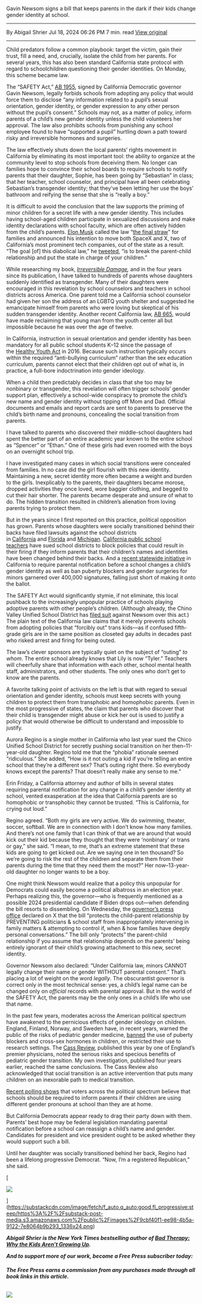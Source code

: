 # 

Gavin Newsom signs a bill that keeps parents in the dark if their kids change gender identity at school.

---

By Abigail Shrier
Jul 18, 2024 06:26 PM
7 min. read
[View original](https://www.thefp.com/p/abigail-shrier-california-gender-law-newsom?utm_source=post-email-title&publication_id=260347&post_id=146760256&utm_campaign=email-post-title&isFreemail=true&r=7br8e&triedRedirect=true&utm_medium=email)

---

Child predators follow a common playbook: target the victim, gain their trust, fill a need, and, crucially, isolate the child from her parents. For several years, this has also been standard California state protocol with regard to schoolchildren questioning their gender identities. On Monday, this scheme became law.

The “SAFETY Act,” [AB 1955](https://leginfo.legislature.ca.gov/faces/billTextClient.xhtml?bill_id=202320240AB1955), signed by California Democratic governor Gavin Newsom, legally forbids schools from adopting any policy that would force them to disclose “any information related to a pupil’s sexual orientation, gender identity, or gender expression to any other person without the pupil’s consent.” Schools may not, as a matter of policy, inform parents of a child’s new gender identity unless the child volunteers her approval. The law also prohibits schools from punishing any school employee found to have “supported a pupil” hurtling down a path toward risky and irreversible hormones and surgeries.

The law effectively shuts down the local parents’ rights movement in California by eliminating its most important tool: the ability to organize at the community level to stop schools from deceiving them. No longer can families hope to convince their school boards to require schools to notify parents that their daughter, Sophie, has been going by “Sebastian” in class; that her teacher, school counselor, and principal have all been celebrating Sebastian’s transgender identity; that they’ve been letting her use the boys’ bathroom and reifying the sense that she is “really a boy.” 

It is difficult to avoid the conclusion that the law supports the priming of minor children for a secret life with a new gender identity. This includes having school-aged children participate in sexualized discussions and make identity declarations with school faculty, which are often actively hidden from the child’s parents. [Elon Musk](https://x.com/elonmusk/status/1813342677540253715) called the law “[the final straw](https://x.com/elonmusk/status/1813290895334383820)” for families and announced his intention to move both SpaceX and X, two of California’s most prominent tech companies, out of the state as a result. “The goal [of] this diabolical law,” he [tweeted](https://x.com/elonmusk/status/1813941222463217866), “is to break the parent-child relationship and put the state in charge of your children.”

While researching my book, _[Irreversible Damage](https://www.amazon.com/Irreversible-Damage-Transgender-Seducing-Daughters/dp/168451228X),_ and in the four years since its publication, I have talked to hundreds of parents whose daughters suddenly identified as transgender. Many of their daughters were encouraged in this revelation by school counselors and teachers in school districts across America. One parent told me a California school counselor had given her son the address of an LGBTQ youth shelter and suggested he emancipate himself from parents who were loving but skeptical of his sudden transgender identity. Another recent California law, [AB 665](https://leginfo.legislature.ca.gov/faces/billTextClient.xhtml?bill_id=202320240AB665), would have made reclaiming that young man from the youth center all but impossible because he was over the age of twelve.

In California, instruction in sexual orientation and gender identity has been mandatory for all public school students K–12 since the passage of the [Healthy Youth Act](https://www.cde.ca.gov/fg/fo/r8/chyattltr.asp) in 2016. Because such instruction typically occurs within the required “anti-bullying curriculum” rather than the sex education curriculum, parents cannot elect that their children opt out of what is, in practice, a full-bore indoctrination into gender ideology. 

When a child then predictably decides in class that she too may be nonbinary or transgender, this revelation will often trigger schools’ gender support plan, effectively a school-wide conspiracy to promote the child’s new name and gender identity without tipping off Mom and Dad. Official documents and emails and report cards are sent to parents to preserve the child’s birth name and pronouns, concealing the social transition from parents. 

I have talked to parents who discovered their middle-school daughters had spent the better part of an entire academic year known to the entire school as “Spencer” or “Ethan.” One of these girls had even roomed with the boys on an overnight school trip.

I have investigated many cases in which social transitions were concealed from families. In no case did the girl flourish with this new identity. Maintaining a new, secret identity more often became a weight and burden to the girls. Inexplicably to the parents, their daughters became morose, dropped activities they once loved, wore baggier clothing, and begged to cut their hair shorter. The parents became desperate and unsure of what to do. The hidden transition resulted in children’s alienation from loving parents trying to protect them. 

But in the years since I first reported on this practice, political opposition has grown. Parents whose daughters were socially transitioned behind their backs have filed lawsuits against the school districts in [California](https://libertycenter.org/wp-content/uploads/2022/06/20220614_Konen_Complaint_HT_Final.pdf) and [Florida](https://tallahasseereports.com/wp-content/uploads/2021/10/Complaint-As-Filed-101821.pdf) and [Michigan](https://adfmedialegalfiles.blob.core.windows.net/files/MeadComplaint.pdf). [California public school teachers](https://caselaw.findlaw.com/court/us-dis-crt-s-d-cal/115085318.html) have sued school districts to block policies that could result in their firing if they inform parents that their children’s names and identities have been changed behind their backs. And a [recent statewide initiative](https://protectkidsca.com/) in California to require parental notification before a school changes a child’s gender identity as well as ban puberty blockers and gender surgeries for minors garnered over 400,000 signatures, falling just short of making it onto the ballot. 

The SAFETY Act would significantly stymie, if not eliminate, this local pushback to the increasingly unpopular practice of schools playing adoptive parents with other people’s children. (Although already, the Chino Valley Unified School District has [filed suit](https://www.nationalreview.com/news/southern-california-school-district-sues-newsom-over-transgender-parental-notification-law/) against Newsom over this act.) The plain text of the California law claims that it merely prevents schools from adopting policies that “forcibly out” trans kids—as if confused fifth-grade girls are in the same position as closeted gay adults in decades past who risked arrest and firing for being outed. 

The law’s clever sponsors are typically quiet on the subject of “outing” _to whom_. The entire school already knows that Lily is now “Tyler.” Teachers will cheerfully share that information with each other, school mental health staff, administrators, and other students. The only ones who don’t get to know are the parents.

A favorite talking point of activists on the left is that with regard to sexual orientation and gender identity, schools must keep secrets with young children to protect them from transphobic and homophobic parents. Even in the most progressive of states, the claim that parents who discover that their child is transgender might abuse or kick her out is used to justify a policy that would otherwise be difficult to understand and impossible to justify.

Aurora Regino is a single mother in California who last year sued the Chico Unified School District for secretly pushing social transition on her then–11-year-old daughter. Regino told me that the “phobia” rationale seemed “ridiculous.” She added, “How is it not outing a kid if you’re telling an entire school that they’re a different sex? That’s outing right there. So everybody knows except the parents? That doesn’t really make any sense to me.”

Erin Friday, a California attorney and author of bills in several states requiring parental notification for any change in a child’s gender identity at school, vented exasperation at the idea that California parents are so homophobic or transphobic they cannot be trusted. “This is California, for crying out loud.”

Regino agreed. “Both my girls are very active. We do swimming, theater, soccer, softball. We are in connection with I don’t know how many families. And there’s not one family that I can think of that we are around that would kick out their kid because they thought that they were ‘nonbinary’ or trans or gay,” she said. “I mean, to me, that’s an extreme statement that these kids are going to get kicked out. Are we saying one in ten thousand? So we’re going to risk the rest of the children and separate them from their parents during the time that they need them the most?” Her now–13-year-old daughter no longer wants to be a boy.

One might think Newsom would realize that a policy this unpopular for Democrats could easily become a political albatross in an election year. Perhaps realizing this, the governor—who is frequently mentioned as a possible 2024 presidential candidate if Biden drops out—when defending the bill resorts to dissembling. On Wednesday, the [governor’s press office](https://x.com/GovPressOffice/status/1813369590799618465) declared on X that the bill “protects the child-parent relationship by PREVENTING politicians & school staff from inappropriately intervening in family matters & attempting to control if, when & how families have deeply personal conversations.” The bill only “protects” the parent-child relationship if you assume that relationship depends on the parents’ being entirely ignorant of their child’s growing attachment to this new, secret identity.

Governor Newsom also declared: “Under California law, minors CANNOT legally change their name or gender WITHOUT parental consent.” That’s placing a lot of weight on the word _legally_. The obscurantist governor is correct only in the most technical sense: yes, a child’s legal name can be changed only on _official_ records with parental approval. But in the world of the SAFETY Act, the parents may be the only ones in a child’s life who use that name. 

In the past few years, moderates across the American political spectrum have awakened to the pernicious effects of gender ideology on children. England, Finland, Norway, and Sweden have, in recent years, warned the public of the risks of pediatric gender medicine, [banned](https://www.forbes.com/sites/joshuacohen/2023/12/02/europe-and-us-diverge-on-treatment-of-gender-incongruence-in-minors/) the use of puberty blockers and cross-sex hormones in children, or restricted their use to research settings. The [Cass Review](https://cass.independent-review.uk/home/publications/final-report/), published this year by one of England’s premier physicians, noted the serious risks and specious benefits of pediatric gender transition. My own investigation, published four years earlier, reached the same conclusions. The Cass Review also acknowledged that social transition is an active intervention that puts many children on an inexorable path to medical transition. 

[Recent polling shows](https://manhattan.institute/article/americas-new-consensus) that voters across the political spectrum believe that schools should be required to inform parents if their children are using different gender pronouns at school than they are at home.

But California Democrats appear ready to drag their party down with them. Parents’ best hope may be federal legislation mandating parental notification before a school can reassign a child’s name and gender. Candidates for president and vice president ought to be asked whether they would support such a bill.

Until her daughter was socially transitioned behind her back, Regino had been a lifelong progressive Democrat. “Now, I’m a registered Republican,” she said.

[

![](https://substackcdn.com/image/fetch/w_1456,c_limit,f_auto,q_auto:good,fl_progressive:steep/https%3A%2F%2Fsubstack-post-media.s3.amazonaws.com%2Fpublic%2Fimages%2F9cbf40f1-ee98-4b5a-9122-7e8064b9b293_1336x24.png)

](https://substackcdn.com/image/fetch/f_auto,q_auto:good,fl_progressive:steep/https%3A%2F%2Fsubstack-post-media.s3.amazonaws.com%2Fpublic%2Fimages%2F9cbf40f1-ee98-4b5a-9122-7e8064b9b293_1336x24.png)

_**Abigail Shrier is the New York Times bestselling author of [Bad Therapy: Why the Kids Aren’t Growing Up](https://bookshop.org/a/93116/9780593542927).**_ 

_**And to support more of our work, become a Free Press subscriber today:**_

###### _**The Free Press earns a commission from any purchases made through all book links in this article.**_

![](chrome-extension://eppedlbobmdflmhleafebmahnbphgipb/assets/icons/icon-128.png)